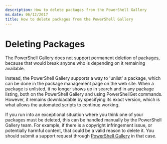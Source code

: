 ```yaml
---
description: How to delete packages from the PowerShell Gallery
ms.date: 06/12/2017
title: How to delete packages from the PowerShell Gallery
---
```

# Deleting Packages

The PowerShell Gallery does not support permanent deletion of packages, because that would break
anyone who is depending on it remaining available.

Instead, the PowerShell Gallery supports a way to 'unlist' a package, which can be done in the
package management page on the web site. When a package is unlisted, it no longer shows up in search
and in any package listing, both on the PowerShell Gallery and using PowerShellGet commands.
However, it remains downloadable by specifying its exact version, which is what allows the automated
scripts to continue working.

If you run into an exceptional situation where you think one of your packages must be deleted, this
can be handled manually by the PowerShell Gallery team. For example, if there is a copyright
infringement issue, or potentially harmful content, that could be a valid reason to delete it. You
should submit a support request through [PowerShell Gallery](https://www.PowerShellGallery.com) in
that case.
